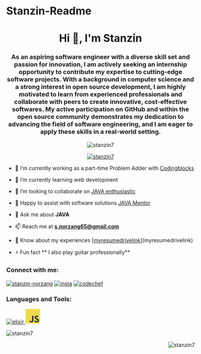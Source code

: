 # Stanzin-Readme

<h1 align="center">Hi 👋, I'm Stanzin</h1>
<h3 align="center">As an aspiring software engineer with a diverse skill set and passion for innovation, I am actively seeking an internship opportunity to contribute my expertise to cutting-edge software projects. With a background in computer science and a strong interest in open source development, I am highly motivated to learn from experienced professionals and collaborate with peers to create innovative, cost-effective softwares. My active participation on GitHub and within the open source community demonstrates my dedication to advancing the field of software engineering, and I am eager to apply these skills in a real-world setting.</h3>

<p align="center"> <img src="https://komarev.com/ghpvc/?username=stanzin7&label=Profile%20views&color=0e75b6&style=flat" alt="stanzin7" /> </p>

<p align="center"> <a href="https://github.com/ryo-ma/github-profile-trophy"><img src="https://github-profile-trophy.vercel.app/?username=stanzin7" alt="stanzin7" /></a> </p>

- 🔭 I’m currently working as a part-time Problem Adder with [Codingblocks](linkk)

- 🌱 I’m currently learning web development

- 👯 I’m looking to collaborate on [JAVA enthusiastic](linkk)

- 🤝 Happy to assist with software solutions [JAVA Mentor](linkk)

- 💬 Ask me about **JAVA**

- 📫 Reach me at **s.norzang65@gmail.com**

- 📄 Know about my experiences [[myresumedrivelink](https://rb.gy/ejpjnj)](myresumedrivelink)

- ⚡ Fun fact ** I also play guitar professionally**

<h3 align="left">Connect with me:</h3>
<p align="left">
<a href="https://linkedin.com/in/stanzin-norzang" target="blank"><img align="center" src="https://raw.githubusercontent.com/rahuldkjain/github-profile-readme-generator/master/src/images/icons/Social/linked-in-alt.svg" alt="stanzin-norzang" height="30" width="40" /></a>
<a href="https://instagram.com/insta" target="blank"><img align="center" src="https://raw.githubusercontent.com/rahuldkjain/github-profile-readme-generator/master/src/images/icons/Social/instagram.svg" alt="insta" height="30" width="40" /></a>
<a href="https://www.codechef.com/users/codechef" target="blank"><img align="center" src="https://cdn.jsdelivr.net/npm/simple-icons@3.1.0/icons/codechef.svg" alt="codechef" height="30" width="40" /></a>
</p>

<h3 align="left">Languages and Tools:</h3>
<p align="left"> <a href="https://elixir-lang.org" target="_blank" rel="noreferrer"> <img src="https://www.vectorlogo.zone/logos/elixir-lang/elixir-lang-icon.svg" alt="elixir" width="40" height="40"/> </a> <a href="https://developer.mozilla.org/en-US/docs/Web/JavaScript" target="_blank" rel="noreferrer"> <img src="https://raw.githubusercontent.com/devicons/devicon/master/icons/javascript/javascript-original.svg" alt="javascript" width="40" height="40"/> </a> </p>

<p>&nbsp;<img align="left" src="https://github-readme-stats.vercel.app/api?username=stanzin7&show_icons=true&locale=en" alt="stanzin7" /></p>

<p><img align="right" src="https://github-readme-streak-stats.herokuapp.com/?user=stanzin7&" alt="stanzin7" /></p>
